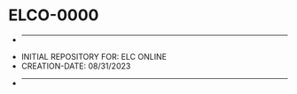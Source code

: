 # ELCO-0000
+ ------------------------------------
+ INITIAL REPOSITORY FOR:  ELC ONLINE
+ CREATION-DATE: 08/31/2023
+ ------------------------------------

